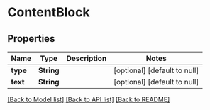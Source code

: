 # ContentBlock
## Properties

| Name | Type | Description | Notes |
|------------ | ------------- | ------------- | -------------|
| **type** | **String** |  | [optional] [default to null] |
| **text** | **String** |  | [optional] [default to null] |

[[Back to Model list]](../README.md#documentation-for-models) [[Back to API list]](../README.md#documentation-for-api-endpoints) [[Back to README]](../README.md)

